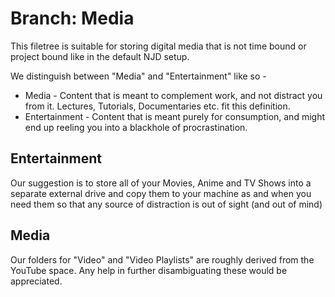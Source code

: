 # Branch: Media

This filetree is suitable for storing digital media that is not time bound or project bound like in the default NJD setup.

We distinguish between "Media" and "Entertainment" like so -
- Media - Content that is meant to complement work, and not distract you from it. Lectures, Tutorials, Documentaries etc. fit this definition.
- Entertainment - Content that is meant purely for consumption, and might end up reeling you into a blackhole of procrastination.

## Entertainment
Our suggestion is to store all of your Movies, Anime and TV Shows into a separate external drive and copy them to your machine as and when you need them so that any source of distraction is out of sight (and out of mind)

## Media 
Our folders for "Video" and "Video Playlists" are roughly derived from the YouTube space. Any help in further disambiguating these would be appreciated.
